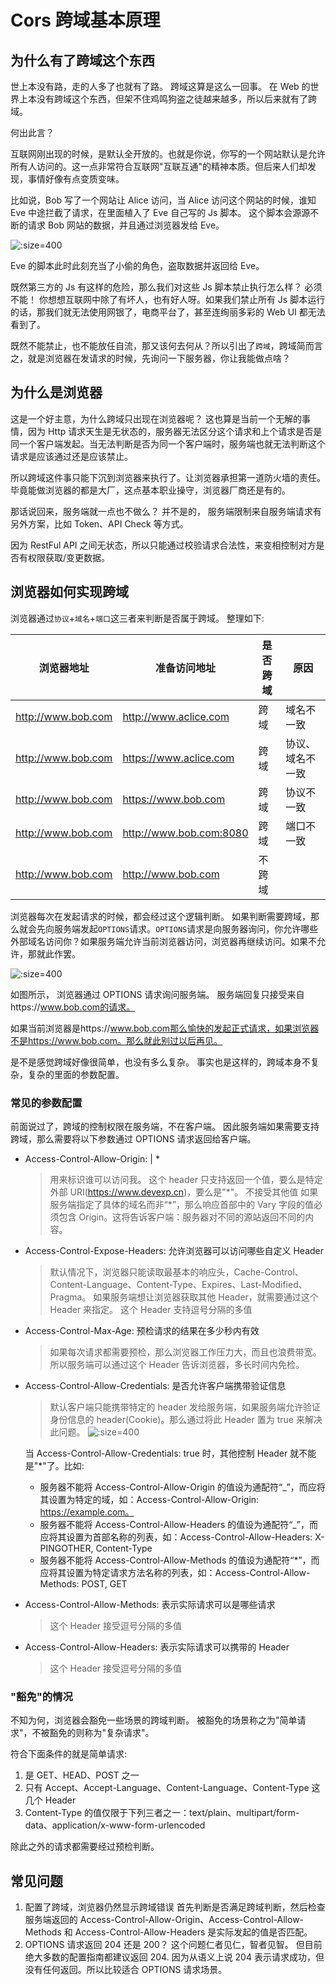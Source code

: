 # Cors 跨域基本原理

## 为什么有了跨域这个东西

世上本没有路，走的人多了也就有了路。 跨域这算是这么一回事。 在 Web 的世界上本没有跨域这个东西，但架不住鸡鸣狗盗之徒越来越多，所以后来就有了跨域。

何出此言？

互联网刚出现的时候，是默认全开放的。也就是你说，你写的一个网站默认是允许所有人访问的。这一点非常符合互联网"互联互通"的精神本质。但后来人们却发现，事情好像有点变质变味。

比如说，Bob 写了一个网站让 Alice 访问，当 Alice 访问这个网站的时候，谁知 Eve 中途拦截了请求，在里面植入了 Eve 自己写的 Js 脚本。 这个脚本会源源不断的请求 Bob 网站的数据，并且通过浏览器发给 Eve。

![](https://tva1.sinaimg.cn/large/e6c9d24ely1h4zp71shi1j20o60gmq4r.jpg ":size=400")

Eve 的脚本此时此刻充当了小偷的角色，盗取数据并返回给 Eve。

既然第三方的 Js 有这样的危险，那么我们对这些 Js 脚本禁止执行怎么样？ 必须不能！ 你想想互联网中除了有坏人，也有好人呀。如果我们禁止所有 Js 脚本运行的话，那我们就无法使用网银了，电商平台了，甚至连绚丽多彩的 Web UI 都无法看到了。

既然不能禁止，也不能放任自流，那又该何去何从？所以引出了`跨域`，跨域简而言之，就是浏览器在发请求的时候，先询问一下服务器，你让我能做点啥？

## 为什么是浏览器

这是一个好主意，为什么跨域只出现在浏览器呢？ 这也算是当前一个无解的事情，因为 Http 请求天生是无状态的，服务器无法区分这个请求和上个请求是否是同一个客户端发起。当无法判断是否为同一个客户端时，服务端也就无法判断这个请求是应该通过还是应该禁止。

所以跨域这件事只能下沉到浏览器来执行了。让浏览器承担第一道防火墙的责任。 毕竟能做浏览器的都是大厂，这点基本职业操守，浏览器厂商还是有的。

那话说回来，服务端就一点也不做么？ 并不是的， 服务端限制来自服务端请求有另外方案，比如 Token、API Check 等方式。

因为 RestFul API 之间无状态，所以只能通过校验请求合法性，来变相控制对方是否有权限获取/变更数据。

## 浏览器如何实现跨域

浏览器通过`协议`+`域名`+`端口`这三者来判断是否属于跨域。 整理如下:

| 浏览器地址         | 准备访问地址            | 是否跨域 | 原因             |
| ------------------ | ----------------------- | -------- | ---------------- |
| http://www.bob.com | http://www.aclice.com   | 跨域     | 域名不一致       |
| http://www.bob.com | https://www.aclice.com  | 跨域     | 协议、域名不一致 |
| http://www.bob.com | https://www.bob.com     | 跨域     | 协议不一致       |
| http://www.bob.com | http://www.bob.com:8080 | 跨域     | 端口不一致       |
| http://www.bob.com | http://www.bob.com      | 不跨域   |                  |

浏览器每次在发起请求的时候，都会经过这个逻辑判断。 如果判断需要跨域，那么就会先向服务端发起`OPTIONS`请求。`OPTIONS`请求是向服务器询问，你允许哪些外部域名访问你？如果服务端允许当前浏览器访问，浏览器再继续访问。如果不允许，那就此作罢。

![](https://tva1.sinaimg.cn/large/e6c9d24ely1h508xugpvij20nk0bmt9w.jpg ":size=400")

如图所示， 浏览器通过 OPTIONS 请求询问服务端。 服务端回复只接受来自https://www.bob.com的请求。

如果当前浏览器是https://www.bob.com那么愉快的发起正式请求，如果浏览器不是https://www.bob.com。那么就此别过以后再见。

是不是感觉跨域好像很简单，也没有多么复杂。 事实也是这样的，跨域本身不复杂，复杂的里面的参数配置。

### 常见的参数配置

前面说过了，跨域的控制权限在服务端，不在客户端。 因此服务端如果需要支持跨域，那么需要将以下参数通过 OPTIONS 请求返回给客户端。

- Access-Control-Allow-Origin: <origin> | \*

  > 用来标识谁可以访问我。 这个 header 只支持返回一个值，要么是特定外部 URI(https://www.devexp.cn)，要么是"*"。 不接受其他值
  > 如果服务端指定了具体的域名而非“\*”，那么响应首部中的 Vary 字段的值必须包含 Origin。这将告诉客户端：服务器对不同的源站返回不同的内容。

- Access-Control-Expose-Headers: 允许浏览器可以访问哪些自定义 Header

  > 默认情况下，浏览器只能读取最基本的响应头，Cache-Control、Content-Language、Content-Type、Expires、Last-Modified、Pragma。
  > 如果服务端想让浏览器获取其他 Header，就需要通过这个 Header 来指定。 这个 Header 支持逗号分隔的多值

- Access-Control-Max-Age: 预检请求的结果在多少秒内有效

  > 如果每次请求都需要预检，那么浏览器工作压力大，而且也浪费带宽。所以服务端可以通过这个 Header 告诉浏览器，多长时间内免检。

- Access-Control-Allow-Credentials: 是否允许客户端携带验证信息

  > 默认客户端只能携带特定的 header 发给服务端，如果服务端允许验证身份信息的 header(Cookie)。那么通过将此 Header 置为 true 来解决此问题。
  > ![](https://tva1.sinaimg.cn/large/e6c9d24ely1h509ihlzcgj20sf0dmwf4.jpg ":size=400")

  当 Access-Control-Allow-Credentials: true 时，其他控制 Header 就不能是"\*"了。比如:

  - 服务器不能将 Access-Control-Allow-Origin 的值设为通配符“\_”，而应将其设置为特定的域，如：Access-Control-Allow-Origin: https://example.com。
  - 服务器不能将 Access-Control-Allow-Headers 的值设为通配符“\_”，而应将其设置为首部名称的列表，如：Access-Control-Allow-Headers: X-PINGOTHER, Content-Type
  - 服务器不能将 Access-Control-Allow-Methods 的值设为通配符“\*”，而应将其设置为特定请求方法名称的列表，如：Access-Control-Allow-Methods: POST, GET

- Access-Control-Allow-Methods: 表示实际请求可以是哪些请求

  > 这个 Header 接受逗号分隔的多值

- Access-Control-Allow-Headers: 表示实际请求可以携带的 Header
  > 这个 Header 接受逗号分隔的多值

### "豁免"的情况

不知为何，浏览器会豁免一些场景的跨域判断。 被豁免的场景称之为"简单请求"，不被豁免的则称为"复杂请求"。

符合下面条件的就是简单请求:

1. 是 GET、HEAD、POST 之一
2. 只有 Accept、Accept-Language、Content-Language、Content-Type 这几个 Header
3. Content-Type 的值仅限于下列三者之一：text/plain、multipart/form-data、application/x-www-form-urlencoded

除此之外的请求都需要经过预检判断。

## 常见问题

1. 配置了跨域，浏览器仍然显示跨域错误
   首先判断是否满足跨域判断，然后检查服务端返回的 Access-Control-Allow-Origin、Access-Control-Allow-Methods 和 Access-Control-Allow-Headers 是实际发起的值是否匹配。
2. OPTIONS 请求返回 204 还是 200？
   这个问题仁者见仁，智者见智。 但目前绝大多数的配置指南都建议返回 204. 因为从语义上说 204 表示请求成功，但没有任何返回。所以比较适合 OPTIONS 请求场景。
